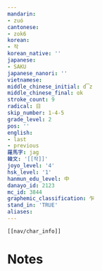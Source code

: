 ```yaml
---
mandarin:
- zuó
cantonese:
- zok6
korean:
- 작
korean_native: ''
japanese:
- SAKU
japanese_nanori: ''
vietnamese:
middle_chinese_initial: d͡z
middle_chinese_final: ɑk
stroke_count: 9
radical: 日
skip_number: 1-4-5
grade_level: 2
pos: ''
english:
- last
- previous
羅馬字: jag
韓文: '[[작]]'
joyo_level: '4'
hsk_level: '1'
hanmun_edu_level: 中
danayo_id: 2123
mc_id: 3844
graphemic_classification: 乍
stand_in: 'TRUE'
aliases:
---
```

```meta-bind-embed
[[nav/char_info]]
```

# Notes

